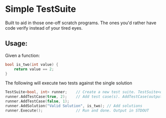  # Simple TestSuite
 Built to aid in those one-off scratch programs. 
 The ones you'd rather have code verify instead of your tired eyes.

## Usage:
Given a function:

```C++
bool is_two(int value) {
	return value == 2;
}
```

The following will execute two tests against the single solution

```C++
TestSuite<bool, int> runner;	// Create a new test suite. TestSuite<output_type, input_types...>
runner.AddTestCase(true, 2);	// Add test case(s). AddTestCase(output_result, inputs...)
runner.AddTestCase(false, 1);	
runner.AddSolution("Valid Solution", is_two); // Add solutions
runner.Execute();				// Run and done. Output in STDOUT
```
